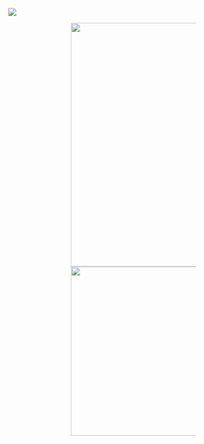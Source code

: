 ![](https://github.com/ZackeryRSmith/ZackeryRSmith/blob/main/quirky.png)


<!-- Thanks timlg07 for this code -->
<p align='center'>
	<img src="https://github-readme-stats.vercel.app/api?username=ZackeryRSmith&amp;hide_border=true&amp;show_icons=true&amp;count_private=true&amp;include_all_commits=true&amp;bg_color=0d1117ff&amp;theme=dark" style="max-width: 50%;" width="490">
	<img src="https://github-readme-stats.vercel.app/api/top-langs/?username=ZackeryRSmith&amp;hide_border=true&amp;bg_color=0d1117ff&amp;exclude_repo=MatterelloMV&amp;langs_count=10&amp;layout=compact&amp;theme=dark" style="max-width: 50%;" width="340">
</p>
